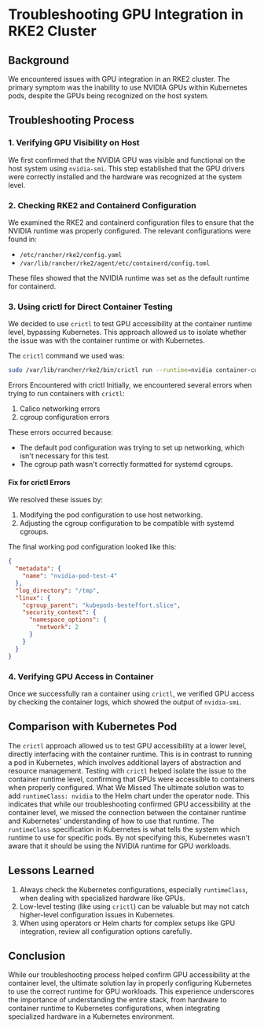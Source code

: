 # Troubleshooting GPU Integration in RKE2 Cluster

## Background

We encountered issues with GPU integration in an RKE2 cluster. The primary symptom was the inability to use NVIDIA GPUs within Kubernetes pods, despite the GPUs being recognized on the host system.

## Troubleshooting Process

### 1. Verifying GPU Visibility on Host

We first confirmed that the NVIDIA GPU was visible and functional on the host system using `nvidia-smi`. This step established that the GPU drivers were correctly installed and the hardware was recognized at the system level.

### 2. Checking RKE2 and Containerd Configuration

We examined the RKE2 and containerd configuration files to ensure that the NVIDIA runtime was properly configured. The relevant configurations were found in:

- `/etc/rancher/rke2/config.yaml`
- `/var/lib/rancher/rke2/agent/etc/containerd/config.toml`

These files showed that the NVIDIA runtime was set as the default runtime for containerd.

### 3. Using crictl for Direct Container Testing

We decided to use `crictl` to test GPU accessibility at the container runtime level, bypassing Kubernetes. This approach allowed us to isolate whether the issue was with the container runtime or with Kubernetes.

The `crictl` command we used was:

```bash
sudo /var/lib/rancher/rke2/bin/crictl run --runtime=nvidia container-config.json pod-config.json
```
Errors Encountered with crictl
Initially, we encountered several errors when trying to run containers with `crictl`:

1. Calico networking errors
2. cgroup configuration errors

These errors occurred because:

- The default pod configuration was trying to set up networking, which isn't necessary for this test.
- The cgroup path wasn't correctly formatted for systemd cgroups.

#### Fix for crictl Errors
We resolved these issues by:

1. Modifying the pod configuration to use host networking.
2. Adjusting the cgroup configuration to be compatible with systemd cgroups.

The final working pod configuration looked like this:

```json
{
  "metadata": {
    "name": "nvidia-pod-test-4"
  },
  "log_directory": "/tmp",
  "linux": {
    "cgroup_parent": "kubepods-besteffort.slice",
    "security_context": {
      "namespace_options": {
        "network": 2
      }
    }
  }
}
```

### 4. Verifying GPU Access in Container
Once we successfully ran a container using `crictl`, we verified GPU access by checking the container logs, which showed the output of `nvidia-smi`.

## Comparison with Kubernetes Pod
The `crictl` approach allowed us to test GPU accessibility at a lower level, directly interfacing with the container runtime. This is in contrast to running a pod in Kubernetes, which involves additional layers of abstraction and resource management.
Testing with `crictl` helped isolate the issue to the container runtime level, confirming that GPUs were accessible to containers when properly configured.
What We Missed
The ultimate solution was to add `runtimeClass: nvidia` to the Helm chart under the operator node. This indicates that while our troubleshooting confirmed GPU accessibility at the container level, we missed the connection between the container runtime and Kubernetes' understanding of how to use that runtime.
The `runtimeClass` specification in Kubernetes is what tells the system which runtime to use for specific pods. By not specifying this, Kubernetes wasn't aware that it should be using the NVIDIA runtime for GPU workloads.

## Lessons Learned
1. Always check the Kubernetes configurations, especially `runtimeClass`, when dealing with specialized hardware like GPUs.
2. Low-level testing (like using `crictl`) can be valuable but may not catch higher-level configuration issues in Kubernetes.
3. When using operators or Helm charts for complex setups like GPU integration, review all configuration options carefully.

## Conclusion
While our troubleshooting process helped confirm GPU accessibility at the container level, the ultimate solution lay in properly configuring Kubernetes to use the correct runtime for GPU workloads. This experience underscores the importance of understanding the entire stack, from hardware to container runtime to Kubernetes configurations, when integrating specialized hardware in a Kubernetes environment.
